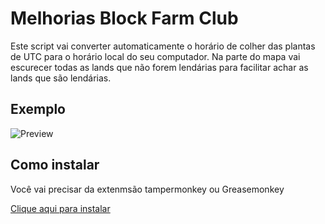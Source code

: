# Melhorias Block Farm Club

Este script vai converter automaticamente o horário de colher das plantas de UTC para o horário local do seu computador.
Na parte do mapa vai escurecer todas as lands que não forem lendárias para facilitar achar as lands que são lendárias.

## Exemplo
![Preview](https://i.imgur.com/LY0w4Ms.png)

## Como instalar
Você vai precisar da extenmsão tampermonkey ou Greasemonkey

[Clique aqui para instalar](https://github.com/victorscopel/melhoriasbfc/raw/main/bfc.js)
